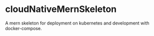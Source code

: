 # cloudNativeMernSkeleton
A mern skeleton for deployment on kubernetes and development with docker-compose. 
